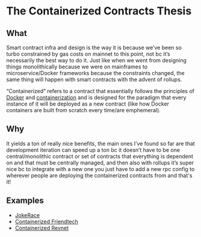 # The Containerized Contracts Thesis

## What
Smart contract infra and design is the way it is because we’ve been so turbo constrained by gas costs on mainnet to this point, not bc it’s necessarily the best way to do it. Just like when we went from designing things monolithically because we were on mainframes to microservice/Docker frameworks because the constraints changed, the same thing will happen with smart contracts with the advent of rollups.

“Containerized” refers to a contract that essentially follows the principles of [Docker](https://www.docker.com/resources/what-container/) and [containerization](https://aws.amazon.com/what-is/containerization/) and is designed for the paradigm that every instance of it will be deployed as a new contract (like how Docker containers are built from scratch every time/are emphemeral).

## Why
It yields a ton of really nice benefits, the main ones I’ve found so far are that development iteration can speed up a ton bc it doesn’t have to be one central/monolithic contract or set of contracts that everything is dependent on and that must be centrally managed, and then also with rollups it’s super nice bc to integrate with a new one you just have to add a new rpc config to wherever people are deploying the containerized contracts from and that's it!

## Examples
- [JokeRace](https://github.com/jk-labs-inc/jokerace)
- [Containerized Friendtech](https://github.com/seanmc9/containerized-friendtech)
- [Containerized Revnet](https://github.com/seanmc9/containerized-revnet)
